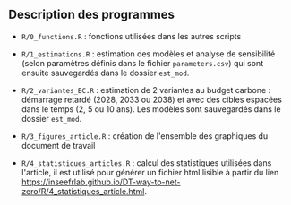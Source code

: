 ## Description des programmes

- `R/0_functions.R` : fonctions utilisées dans les autres scripts

- `R/1_estimations.R` : estimation des modèles et analyse de sensibilité (selon paramètres définis dans le fichier `parameters.csv`) qui sont ensuite sauvegardés dans le dossier `est_mod`.

- `R/2_variantes_BC.R` : estimation de 2 variantes au budget carbone : démarrage retardé (2028, 2033 ou 2038) et avec des cibles espacées dans le temps (2, 5 ou 10 ans).
Les modèles sont sauvegardés dans le dossier `est_mod`.

- `R/3_figures_article.R` : création de l'ensemble des graphiques du document de travail

- `R/4_statistiques_articles.R` : calcul des statistiques utilisées dans l'article, il est utilisé pour générer un fichier html lisible à partir du lien <https://inseefrlab.github.io/DT-way-to-net-zero/R/4_statistiques_article.html>.
